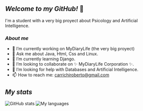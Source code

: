 ## _Welcome to my GitHub!_ 👋

I'm a student with a very big proyect about Psicology and Artificial Intelligence.

### _About me_

- 🔭 I’m currently working on MyDiaryLife (the very big proyect)
- 💬 Ask me about Java, Html, Css and Linux.
- 🌱 I’m currently learning Django.
- 👯 I’m looking to collaborate on ✨ MyDiaryLife Corporation ✨.
- 🤔 I’m looking for help with Databases and Artificial Intelligence.
- 📫 How to reach me: carrichiroberto@gmail.com

## _My stats_
![GitHub stats](https://github-readme-stats.vercel.app/api/top-langs/?username=RobertoCarrichi&layout=compact)
![My languages](https://github-readme-stats.vercel.app/api?username=RobertoCarrichi&show_icons=true)
